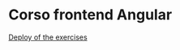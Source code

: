 # Corso frontend Angular

<a href="https://corsofrontendcavaglieri.netlify.app/">Deploy of the exercises</a>
